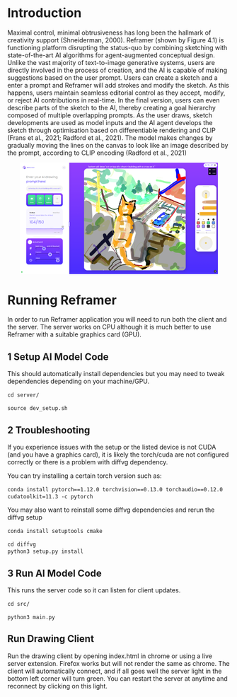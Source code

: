 # Introduction

Maximal control, minimal obtrusiveness has long been the hallmark of creativity support (Shneiderman, 2000). Reframer (shown by Figure 4.1) is functioning platform disrupting the status-quo by combining sketching with state-of-the-art AI algorithms for agent-augmented conceptual design. Unlike the vast majority of text-to-image generative systems, users are directly involved in the process of creation, and the AI is capable of making suggestions based on the user prompt. Users can create a sketch and a enter a prompt and Reframer will add strokes and modify the sketch. As this happens, users maintain seamless editorial control as they accept, modify, or reject AI contributions in real-time. In the final version, users can even describe parts of the sketch to the AI, thereby creating a goal hierarchy composed of multiple overlapping prompts. As the user draws, sketch developments are used as model inputs and the AI agent develops the sketch through optimisation based on differentiable rendering and CLIP (Frans et al., 2021; Radford et al., 2021). The model makes changes by gradually moving the lines on the canvas to look like an image described by the prompt, according to CLIP encoding (Radford et al., 2021)

<p align="center">
<img src="https://github.com/Tomas-Lawton/AIDraw/blob/master/repo_img/reframer_interface.png" width="448"/>
</p>

# Running Reframer

In order to run Reframer application you will need to run both the client and the server. The server works on CPU although it is much better to use Reframer with a suitable graphics card (GPU). 

## 1 Setup AI Model Code

This should automatically install dependencies but you may need to tweak dependencies depending on your machine/GPU. 


```
cd server/
```

```
source dev_setup.sh
```


## 2 Troubleshooting 

If you experience issues with the setup or the listed device is not CUDA (and you have a graphics card), it is likely the torch/cuda are not configured correctly or there is a problem with diffvg dependency. 

You can try installing a certain torch version such as:

```
conda install pytorch==1.12.0 torchvision==0.13.0 torchaudio==0.12.0 cudatoolkit=11.3 -c pytorch
```

You may also want to reinstall some diffvg dependencies and rerun the diffvg setup
```
conda install setuptools cmake
```
```
cd diffvg
python3 setup.py install
```


## 3 Run AI Model Code

This runs the server code so it can listen for client updates.

```
cd src/
```

```
python3 main.py
```

## Run Drawing Client

Run the drawing client by opening index.html in chrome or using a live server extension. Firefox works but will not render the same as chrome. The client will automatically connect, and if all goes well the server light in the bottom left corner will turn green. You can restart the server at anytime and reconnect by clicking on this light.